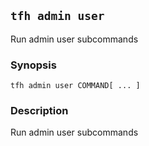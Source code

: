 ## `tfh admin user`

Run admin user subcommands

### Synopsis

    tfh admin user COMMAND[ ... ]

### Description

Run admin user subcommands

